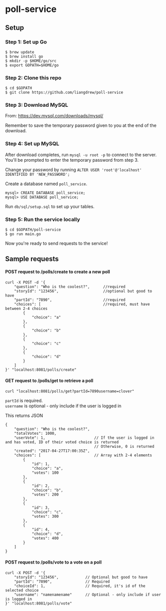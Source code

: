 # poll-service

## Setup

### Step 1: Set up Go

```
$ brew update
$ brew install go
$ mkdir -p $HOME/go/src
$ export GOPATH=$HOME/go
```

### Step 2: Clone this repo
```
$ cd $GOPATH
$ git clone https://github.com/liangdrew/poll-service
```

### Step 3: Download MySQL

From: https://dev.mysql.com/downloads/mysql/

Remember to save the temporary password given to you at the end of the download.

### Step 4: Set up MySQL

After download completes, run `mysql -u root -p` to connect to the server.\
You'll be prompted to enter the temporary password from step 3.

Change your password by running `ALTER USER 'root'@'localhost' IDENTIFIED BY 'NEW_PASSWORD';`

Create a database named `poll_service`.

```
mysql> CREATE DATABASE poll_service;
mysql> USE DATABASE poll_service;
```

Run `db/sql/setup.sql` to set up your tables.

### Step 5: Run the service locally

```
$ cd $GOPATH/poll-service
$ go run main.go
```

Now you're ready to send requests to the service!

## Sample requests

#### POST request to /polls/create to create a new poll

```
curl -X POST -d '{
    "question": "Who is the coolest?",      //required
    "storyId": "123456",                    //optional but good to have
    "partId": "7890",                       //required
    "choices": [                            //required, must have between 2-4 choices
        {
            "choice": "a"                   
        },
        {
            "choice": "b"
        },
        {
            "choice": "c"
        },
        {
            "choice": "d"
        }
    ]
}' "localhost:8081/polls/create"
```

#### GET request to /polls/get to retrieve a poll

`curl "localhost:8081/polls/get?partId=7890username=clover"`

`partId` is required.\
`username` is optional - only include if the user is logged in

This returns JSON

```
{ 
    "question": "Who is the coolest?",      
    "totalVotes": 1000,
    "userVote": 1,                      // If the user is logged in and has voted, ID of their voted choice is returned
                                        // Otherwise, 0 is returned
    "created": "2017-04-27T17:00:35Z",
    "choices": [                        // Array with 2-4 elements
        {
            "id": 1,
            "choice": "a",
            "votes": 100
        },
        {
            "id": 2,
            "choice": "b",
            "votes": 200
        },
        {
            "id": 3,
            "choice": "c",
            "votes": 300
        },
        {
            "id": 4,
            "choice": "d",
            "votes": 400
        }
    ]
}

```

#### POST request to /polls/vote to a vote on a poll

```
curl -X POST -d '{
    "storyId": "123456",            // Optional but good to have
    "partId": "7890",               // Required
    "choiceId": 1,                  // Required, it's id of the selected choice
    "username": "namenamename"      // Optional - only include if user is logged in
}' "localhost:8081/polls/vote"
```
